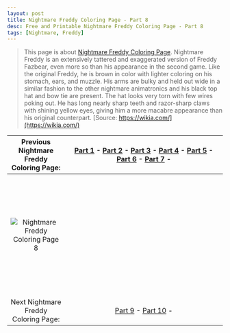 ```yaml
---
layout: post
title: Nightmare Freddy Coloring Page - Part 8
desc: Free and Printable Nightmare Freddy Coloring Page - Part 8
tags: [Nightmare, Freddy]
---
```

> This page is about [Nightmare Freddy Coloring Page](https://fnafcoloringpages.github.io/). Nightmare Freddy is an extensively tattered and exaggerated version of Freddy Fazbear, even more so than his appearance in the second game. Like the original Freddy, he is brown in color with lighter coloring on his stomach, ears, and muzzle. His arms are bulky and held out wide in a similar fashion to the other nightmare animatronics and his black top hat and bow tie are present. The hat looks very torn with few wires poking out. He has long nearly sharp teeth and razor-sharp claws with shining yellow eyes, giving him a more macabre appearance than his original counterpart. [Source: https://wikia.com/](https://wikia.com/)

|Previous Nightmare Freddy Coloring Page: |[Part 1](https://fnafcoloringpages.github.io/blog/Nightmare-Freddy-Coloring-Page-part-1) - [Part 2](https://fnafcoloringpages.github.io/blog/Nightmare-Freddy-Coloring-Page-part-2) - [Part 3](https://fnafcoloringpages.github.io/blog/Nightmare-Freddy-Coloring-Page-part-3) - [Part 4](https://fnafcoloringpages.github.io/blog/Nightmare-Freddy-Coloring-Page-part-4) - [Part 5](https://fnafcoloringpages.github.io/blog/Nightmare-Freddy-Coloring-Page-part-5) - [Part 6](https://fnafcoloringpages.github.io/blog/Nightmare-Freddy-Coloring-Page-part-6) - [Part 7](https://fnafcoloringpages.github.io/blog/Nightmare-Freddy-Coloring-Page-part-7) - |
|:-:|:-:|
|![Nightmare Freddy Coloring Page 8](https://fnafcoloringpages.github.io/img/Nightmare-Freddy-Coloring-Page%20(8).jpg "Nightmare Freddy Coloring Page 8")|<script async src="//pagead2.googlesyndication.com/pagead/js/adsbygoogle.js"></script><!-- Texxtonly --><ins class="adsbygoogle" style="display:inline-block;width:336px;height:280px" data-ad-client="ca-pub-6753140515841889" data-ad-slot="3207852233"></ins><script>(adsbygoogle = window.adsbygoogle \|\| []).push({}); </script>|
| Next Nightmare Freddy Coloring Page: |[Part 9](https://fnafcoloringpages.github.io/blog/Nightmare-Freddy-Coloring-Page-part-9) - [Part 10](https://fnafcoloringpages.github.io/blog/Nightmare-Freddy-Coloring-Page-part-10) - |